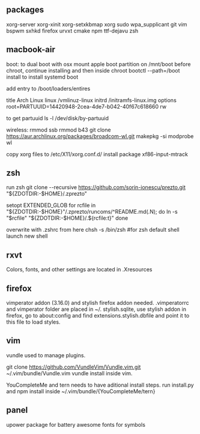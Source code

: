 
## packages
xorg-server xorg-xinit xorg-setxkbmap xorg  sudo wpa_supplicant git vim bspwm sxhkd firefox 
urvxt cmake npm ttf-dejavu zsh

## macbook-air
boot:
to dual boot with osx mount apple boot partition on /mnt/boot before chroot,
continue installing and then inside chroot
bootctl --path=/boot install
to install systemd boot 

add entry to /boot/loaders/entires

title          Arch Linux
linux          /vmlinuz-linux
initrd         /initramfs-linux.img
options        root=PARTUUID=14420948-2cea-4de7-b042-40f67c618660 rw

to get partuuid ls -l /dev/disk/by-partuuid

wireless:
rmmod ssb
rmmod b43
git clone https://aur.archlinux.org/packages/broadcom-wl.git
makepkg -si
modprobe wl

copy xorg files to /etc/X11/xorg.conf.d/
install package xf86-input-mtrack

## zsh
run zsh
git clone --recursive https://github.com/sorin-ionescu/prezto.git "${ZDOTDIR:-$HOME}/.zprezto"

setopt EXTENDED_GLOB
for rcfile in "${ZDOTDIR:-$HOME}"/.zprezto/runcoms/^README.md(.N); do
  ln -s "$rcfile" "${ZDOTDIR:-$HOME}/.${rcfile:t}"
done

overwrite with .zshrc from here
chsh -s /bin/zsh #for zsh default shell
launch new shell

## rxvt 
Colors, fonts, and other settings are located in .Xresources

## firefox
vimperator addon (3.16.0) and stylish firefox addon needed.
.vimperatorrc and vimperator folder are placed in ~/.
stylish.sqlite, use stylish addon in firefox, go to about:config and find 
extensions.stylish.dbfile and point it to this file to load styles.

## vim 
vundle used to manage plugins.

git clone https://github.com/VundleVim/Vundle.vim.git ~/.vim/bundle/Vundle.vim
vundle install inside vim.

 YouCompleteMe and tern needs to have aditional install steps.
run install.py and npm install inside ~/.vim/bundle/{YouCompleteMe/tern}

## panel

upower package for battery
awesome fonts for symbols
